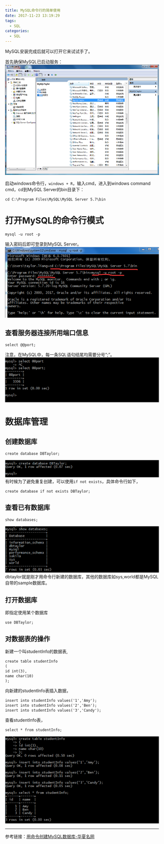 ```yaml
---
title: MySQL命令行的简单使用
date: 2017-11-23 13:19:29
tags:
  - SQL
categories:
  - SQL
---
```

MySQL安装完成后就可以打开它来试试手了。

首先确保MySQL已启动服务：
![](MySQLUsage/1.png)

启动windows命令行，`windows + R`，输入cmd，进入到windows command cmd，cd到MySQL Server的bin目录下：
```
cd C:\Program Files\MySQL\MySQL Server 5.7\bin
```
<!--more-->

# 打开MySQL的命令行模式
```
mysql -u root -p
```

输入密码后即可登录到MySQL Server。
![](MySQLUsage/2.png)

## 查看服务器连接所用端口信息
```
select @@port;
```
注意，在MySQL中，每一条SQL语句结尾均需要分号“;”。
![](MySQLUsage/3.png)

# 数据库管理
## 创建数据库
```
create database DBTaylor;
```
![](MySQLUsage/4.png)
有时候为了避免重复创建，可以使用`if not exists`，具体命令行如下，
```
create database if not exists DBTaylor;
```

## 查看已有数据库
```
show databases;
```
![](MySQLUsage/5.png)
dbtaylor就是刚才用命令行新建的数据库，其他的数据库如sys,world都是MySQL自带的sample数据库。

## 打开数据库
即指定使用某个数据库
```
use DBTaylor;
```

## 对数据表的操作
新建一个叫studentInfo的数据表,
```
create table studentInfo
(
id int(3),
name char(10)
);
```
向新建的studentInfo表插入数据，
```
insert into studentInfo values('1','Amy');
insert into studentInfo values('2','Ben');
insert into studentInfo values('3','Candy');
```
查看studentInfo表，
```
select * from studentInfo;
```
![](MySQLUsage/6.png)

***

参考链接：[用命令创建MySQL数据库-华夏名网](http://www.sudu.cn/service/detail.php?id=11443)